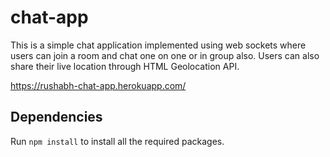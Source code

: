 # chat-app

This is a simple chat application implemented using web sockets where users can join a room and chat one on one or in group also.
Users can also share their live location through HTML Geolocation API.

https://rushabh-chat-app.herokuapp.com/

## Dependencies

Run `npm install` to install all the required packages.
